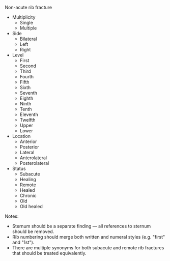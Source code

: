 Non-acute rib fracture

- Multiplicity
  - Single
  - Multiple
- Side
  - Bilateral
  - Left
  - Right
- Level
  - First
  - Second
  - Third
  - Fourth
  - Fifth
  - Sixth
  - Seventh
  - Eighth
  - Ninth
  - Tenth
  - Eleventh
  - Twelfth
  - Upper
  - Lower
- Location
  - Anterior
  - Posterior
  - Lateral
  - Anterolateral
  - Posterolateral
- Status
  - Subacute
  - Healing
  - Remote
  - Healed
  - Chronic
  - Old
  - Old healed

Notes:

- Sternum should be a separate finding — all references to sternum should be removed.
- Rib numbering should merge both written and numeral styles (e.g. "first" and "1st").
- There are multiple synonyms for both subacute and remote rib fractures that should be treated equivalently.
